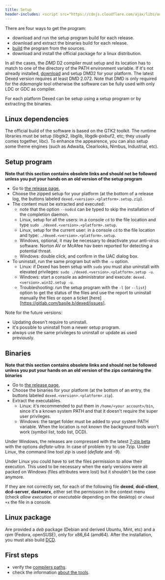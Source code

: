 ```yaml
---
title: Setup
header-includes: <script src="https://cdnjs.cloudflare.com/ajax/libs/anchor-js/4.2.2/anchor.min.js"></script>
---
```


There are four ways to get the program:

* download and run the setup program build for each release.
* download and extract the binaries build for each release.
* [build](build.html) the program from the sources.
* download and install the official package for a linux distribution.

In all the cases, the _DMD_ D2 compiler must setup and its location has to match to one of the directory of the PATH environment variable.
If it's not already installed, [download](http://dlang.org/download.html) and setup DMD2 for your platform.
The latest Dexed version requires at least DMD 2.072.
Note that DMD is only required for the _ddemangle_ tool otherwise the software can be fully used with only LDC or GDC as compiler.

For each platform Dexed can be setup using a setup program or by extracting the binaries.

## Linux dependencies

The official build of the software is based on the GTK2 toolkit.
The runtime libraries must be setup (libgtk2, libglib, libgdk-pixbuf2, etc; they usually comes together, libc).
To enhance the appearence, you can also setup some theme engines (such as Adwaita, Clearlooks, Nimbus, Industrial, etc).

## Setup program

**Note that this section contains obsolete links and should not be followed unless you put your hands on an old version of the setup program**

* Go to [the release page](https://github.com/Basile-z/dexed/releases),
* Choose the zipped setup for your platform (at the bottom of a release log, the buttons labeled `dexed.<version>.<platform>.setup.zip`).
* The content must be extracted and executed:
    * note that the option `--nodcd` can be typed to skip the installation of the completion daemon.
    * Linux, setup for all the users: in a console `cd` to the file location and type `sudo ./dexed.<version>.<platform>.setup`.
    * Linux, setup for the current user: in a console `cd` to the file location and type: `./dexed.<version>.<platform>.setup`.
    * Windows, optional, it may be necessary to deactivate your anti-virus software. Norton AV or McAfee hav been reported for detecting a potential threat.
    * Windows: double click, and confirm in the UAC dialog box.
* To uninstall, run the same program but with the `-u` option.
    * Linux: if Dexed has been setup with `sudo` you must also uninstall with elevated privileges: `sudo ./dexed.<version>.<platform>.setup -u`.
    * Windows: start a console as administrator and execute: `dexed.<version>.win32.setup -u`.
    * Troubleshooting: run the setup program with the `-l` (or `--list`) option to get the status of the files and use the report to uninstall manually the files or open a ticket [here][https://gitlab.com/basile.b/dexed/issues].

Note for the future versions:
* Updating doesn't require to uninstall.
* it's possible to uninstall from a newer setup program.
* always use the same privileges to uninstall or update as used previously.

## Binaries

**Note that this section contains obsolete links and should not be followed unless you put your hands on an old version of the zips containing the binaries**

* Go to [the release page](https://github.com/Basile-z/dexed/releases),
* Choose the binaries for your platform (at the bottom of an entry, the buttons labeled `dexed.<version>.<platform>.zip`).
* Extract the executables.
    * Linux: it's recommended to put them in `/home/<your account>/bin`, since it's a known system PATH and that it doesn't require the super user privileges.
    * Windows: the target folder must be added to your system PATH variable. When the location is not known the background tools won't work (symbol list, todo list, DCD).

Under Windows, the releases are compressed with the latest [7-zip beta](http://www.7-zip.org/) with the options _deflate-ultra_. In case of problem try to use 7zip.
Under Linux, the command line tool *zip* is used (_deflate_ and _-9_).

Under Linux you could have to set the files permission to allow their execution. This used to be necessary when
the early versions were all packed on Windows (files attributes were lost) but it shouldn't be the case anymore.

If they are not correctly set, for each of the following file **dexed**, **dcd-client**, **dcd-server**, **dastworx**, either set the permission in the context menu (check _allow execution_ or _executable_ depending on the desktop) or `chmod +x` the file in a console.

## Linux package

Are provided a _deb_ package (Debian and derived Ubuntu, Mint, etc) and a _rpm_ (Fedora, openSUSE), only for x86_64 (amd64).
After the installation, you must also build [DCD](features_dcd.html).

## First steps

- verify the [compilers paths](options_compilers_paths.html).
- check the information [about the tools](widgets_about.html).

<script>anchors.add();</script>
